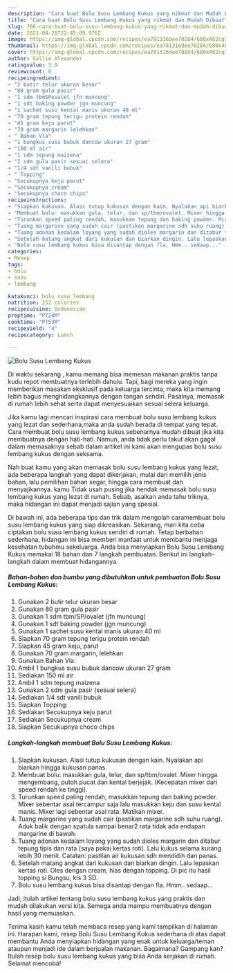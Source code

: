 ```yaml
---
description: "Cara buat Bolu Susu Lembang Kukus yang nikmat dan Mudah Dibuat"
title: "Cara buat Bolu Susu Lembang Kukus yang nikmat dan Mudah Dibuat"
slug: 766-cara-buat-bolu-susu-lembang-kukus-yang-nikmat-dan-mudah-dibuat
date: 2021-04-26T22:45:09.976Z
image: https://img-global.cpcdn.com/recipes/ea781316dee70284/680x482cq70/bolu-susu-lembang-kukus-foto-resep-utama.jpg
thumbnail: https://img-global.cpcdn.com/recipes/ea781316dee70284/680x482cq70/bolu-susu-lembang-kukus-foto-resep-utama.jpg
cover: https://img-global.cpcdn.com/recipes/ea781316dee70284/680x482cq70/bolu-susu-lembang-kukus-foto-resep-utama.jpg
author: Sallie Alexander
ratingvalue: 3.9
reviewcount: 8
recipeingredient:
- "2 butir telur ukuran besar"
- "80 gram gula pasir"
- "1 sdm tbmSPovalet jfn muncung"
- "1 sdt baking powder jgn muncung"
- "1 sachet susu kental manis ukuran 40 ml"
- "70 gram tepung terigu protein rendah"
- "45 gram keju parut"
- "70 gram margarin lelehkan"
- " Bahan Vla"
- "1 bungkus susu bubuk dancow ukuran 27 gram"
- "150 ml air"
- "1 sdm tepung maizena"
- "2 sdm gula pasir sesuai selera"
- "1/4 sdt vanili bubuk"
- " Topping"
- "Secukupnya keju parut"
- "Secukupnya cream"
- "Secukupnya choco chips"
recipeinstructions:
- "Siapkan kukusan. Alasi tutup kukusan dengan kain. Nyalakan api biarkan hingga kukusan panas."
- "Membuat bolu: masukkan gula, telur, dan sp/tbm/ovalet. Mixer hingga mengembang, putoh pucat dan kental berjejak. (Kecepatan mixer dari speed rendah ke tinggi)."
- "Turunkan speed paling rendah, masukkan tepung dan baking powder. Mixer sebentar asal tercampur saja lalu masukkan keju dan susu kental manis. Mixer lagi sebentar asal rata. Matikan mixer."
- "Tuang margarine yang sudah cair (pastikan margarine sdh suhu ruang). Aduk balik dengan spatula sampai benar2 rata tidak ada endapan margarine di bawah."
- "Tuang adonan kedalam loyang yang sudah dioles margarin dan ditabur tepung tipis dan rata (saya pakai kertas roti). Lalu kukus selama kurang lebih 30 menit. Catatan: pastilan air kukusan sdh mendidih dan panas."
- "Setelah matang angkat dari kukusan dan biarkan dingin. Lalu lepaskan kertas roti. Oles dengan cream, hias dengan topping. Di pic itu hasil topping si Bungsu, kls 3 SD."
- "Bolu susu lembang kukus bisa disantap dengan fla. Hmm.. sedaap..."
categories:
- Resep
tags:
- bolu
- susu
- lembang

katakunci: bolu susu lembang 
nutrition: 252 calories
recipecuisine: Indonesian
preptime: "PT24M"
cooktime: "PT53M"
recipeyield: "4"
recipecategory: Lunch

---
```



![Bolu Susu Lembang Kukus](https://img-global.cpcdn.com/recipes/ea781316dee70284/680x482cq70/bolu-susu-lembang-kukus-foto-resep-utama.jpg)

Di waktu  sekarang , kamu memang bisa memesan makanan praktis tanpa kudu repot membuatnya terlebih dahulu. Tapi, bagi mereka yang ingin memberikan masakan eksklusif pada keluarga tercinta, maka kita memang lebih bagus menghidangkannya dengan tangan sendiri. Pasalnya, memasak di rumah lebih sehat serta dapat menyesuaikan sesuai selera keluarga.

Jika kamu lagi mencari inspirasi cara membuat bolu susu lembang kukus yang lezat dan sederhana,maka anda sudah berada di tempat yang tepat. Cara membuat bolu susu lembang kukus  sebenarnya mudah dibuat jika kita membuatnya dengan hati-hati. Namun, anda tidak perlu takut akan gagal dalam memasaknya 
sebab dalam artikel ini kami akan mengupas bolu susu lembang kukus dengan seksama.  



Nah buat kamu yang akan memasak bolu susu lembang kukus yang lezat, ada beberapa langkah yang dapat dikerjakan, mulai dari memilih jenis bahan, lalu pemilihan bahan segar, hingga cara membuat dan menyajikannya. kamu Tidak usah pusing jika hendak memasak bolu susu lembang kukus yang lezat di rumah. Sebab, asalkan anda  tahu triknya, maka hidangan ini dapat menjadi sajian yang spesial.

Di bawah ini, ada beberapa tips dan trik dalam mengolah caramembuat bolu susu lembang kukus yang siap dikreasikan. Sekarang, mari kita coba ciptakan bolu susu lembang kukus sendiri di rumah. Tetap berbahan sederhana, hidangan ini bisa memberi manfaat untuk membantu menjaga kesehatan tubuhmu sekeluarga. Anda bisa menyiapkan Bolu Susu Lembang Kukus memakai 18 bahan dan 7 langkah pembuatan. Berikut ini langkah-langkah dalam membuat hidangannya.

<!--inarticleads1-->

##### Bahan-bahan dan bumbu yang dibutuhkan untuk pembuatan Bolu Susu Lembang Kukus:

1. Gunakan 2 butir telur ukuran besar
1. Gunakan 80 gram gula pasir
1. Gunakan 1 sdm tbm/SP/ovalet (jfn muncung)
1. Gunakan 1 sdt baking powder (jgn muncung)
1. Gunakan 1 sachet susu kental manis ukuran 40 ml
1. Siapkan 70 gram tepung terigu protein rendah
1. Siapkan 45 gram keju, parut
1. Gunakan 70 gram margarin, lelehkan
1. Gunakan  Bahan Vla:
1. Ambil 1 bungkus susu bubuk dancow ukuran 27 gram
1. Sediakan 150 ml air
1. Ambil 1 sdm tepung maizena
1. Gunakan 2 sdm gula pasir (sesuai selera)
1. Sediakan 1/4 sdt vanili bubuk
1. Siapkan  Topping:
1. Sediakan Secukupnya keju parut
1. Sediakan Secukupnya cream
1. Siapkan Secukupnya choco chips




<!--inarticleads2-->

##### Langkah-langkah membuat Bolu Susu Lembang Kukus:

1. Siapkan kukusan. Alasi tutup kukusan dengan kain. Nyalakan api biarkan hingga kukusan panas.
1. Membuat bolu: masukkan gula, telur, dan sp/tbm/ovalet. Mixer hingga mengembang, putoh pucat dan kental berjejak. (Kecepatan mixer dari speed rendah ke tinggi).
1. Turunkan speed paling rendah, masukkan tepung dan baking powder. Mixer sebentar asal tercampur saja lalu masukkan keju dan susu kental manis. Mixer lagi sebentar asal rata. Matikan mixer.
1. Tuang margarine yang sudah cair (pastikan margarine sdh suhu ruang). Aduk balik dengan spatula sampai benar2 rata tidak ada endapan margarine di bawah.
1. Tuang adonan kedalam loyang yang sudah dioles margarin dan ditabur tepung tipis dan rata (saya pakai kertas roti). Lalu kukus selama kurang lebih 30 menit. Catatan: pastilan air kukusan sdh mendidih dan panas.
1. Setelah matang angkat dari kukusan dan biarkan dingin. Lalu lepaskan kertas roti. Oles dengan cream, hias dengan topping. Di pic itu hasil topping si Bungsu, kls 3 SD.
1. Bolu susu lembang kukus bisa disantap dengan fla. Hmm.. sedaap...




Jadi, itulah artikel tentang  bolu susu lembang kukus  yang praktis dan mudah dilakukan versi kita. Semoga anda mampu membuatnya dengan hasil yang memuaskan. 

Terima kasih kamu telah membaca resep yang kami tampilkan di halaman ini. Harapan kami, resep  Bolu Susu Lembang Kukus sederhana di atas dapat membantu Anda menyiapkan hidangan yang enak untuk keluarga/teman ataupun menjadi ide dalam berjualan makanan. Bagaimana? Gampang kan? Itulah resep bolu susu lembang kukus yang bisa Anda kerjakan di rumah. Selamat mencoba!

